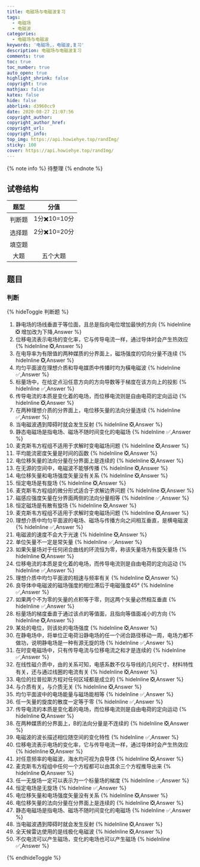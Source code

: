 ```yaml
---
title: 电磁场与电磁波复习
tags:
  - 电磁场
  - 电磁波
categories:
  - 电磁场与电磁波
keywords: '电磁场,，电磁波,复习'
description: 电磁场与电磁波复习
comments: true
toc: true
toc_number: true
auto_open: true
highlight_shrink: false
copyright: true
mathjax: false
katex: false
hide: false
abbrlink: d3960cc9
date: 2020-08-27 21:07:56
copyright_author:
copyright_author_href:
copyright_url:
copyright_info:
top_img: https://api.howiehye.top/randImg/
sticky: 100
cover: https://api.howiehye.top/randImg/
---
```


{% note info %}
待整理
{% endnote %}

## 试卷结构

| 题型       | 分值 |
| :----------: | :----: |
| 判断题     |   1分✖️10=10分   |
| 选择题 |   2分✖️10=20分   |
| 填空题     |      |
| 大题  | 五个大题  |


## 题目

### 判断

{% hideToggle 判断题 %}

1. 静电场的场线垂直于等位面，且总是指向电位增加最快的方向 {% hideInline ❎ 增加改为下降,Answer %}
2. 位移电流表示电场的变化率，它与传导电流一样，通过导体时会产生热效应 {% hideInline ❎,Answer %}
3. 在电导率为有限值的两种媒质的分界面上，磁场强度的切向分量不连续 {% hideInline ❎,Answer %}
4. 均匀平面波在理想介质和导电媒质中传播时均为橫电磁波 {% hideInline ✅,Answer %}
5. 标量场中，在给定点沿任意方向的方向导数等于梯度在该方向上的投影 {% hideInline ✅,Answer %}
6. 传导电流的本质是变化着的电场，而位移电流则是自由电荷的定向运动 {% hideInline ❎,Answer %}
7. 在两种理想介质的分界面上，电位移矢量的法向分量连续 {% hideInline ✅,Answer %}
8. 当电磁波遇到障碍时就会发生反射 {% hideInline ❎,Answer %}
9. 静态电磁场是指电场、磁场不随时间变化的电磁场 {% hideInline ✅,Answer %}
10. 麦克斯韦方程组不适用于求解时变电磁场问题  {% hideInline ❎,Answer %}
11. 平均能流密度矢量是时间的函数  {% hideInline ❎,Answer %}
12. 电位移矢量的法向分量在分界面上是连续的  {% hideInline ❎,Answer %}
13. 在无源的空间中，电磁波不能够传播  {% hideInline ❎,Answer %}
14. 电位移矢量和电场强度矢量没有关系  {% hideInline ❎,Answer %}
15. 恒定电场是有旋场  {% hideInline ❎,Answer %}
16. 麦克斯韦方程组的微分形式适合于求解边界问题  {% hideInline ❎,Answer %}
17. 磁感应强度矢量在分界面两侧的法向分量相等 {% hideInline ✅,Answer %}
18. 恒定磁场是有散有旋场  {% hideInline ❎,Answer %}
19. 麦克斯韦方程组不适用于求解时变电磁场问题  {% hideInline ❎,Answer %}
20. 理想介质中均匀平面波的电场、磁场与传播方向之间相互垂直，是横电磁波 {% hideInline ✅,Answer %}
21. 电磁波的速度不会大于光速  {% hideInline ❎,Answer %}
22. 单位矢量不一定是常矢量 {% hideInline ✅,Answer %}
23. 如果矢量场对于任何闭合曲线的环流恒为零，称该矢量场为有旋矢量场  {% hideInline ❎,Answer %}
24. 位移电流的本质是变化着的电场，而传导电流则是自由电荷的定向运动 {% hideInline ✅,Answer %}
25. 理想介质中均匀平面波的相速与频率有关  {% hideInline ❎,Answer %}
26. 良导体中电磁波的磁场强度的相位滞后于电磁强度45° {% hideInline ✅,Answer %}
27. 如果两个不为零的矢量的点积等于零，则这两个矢量必然相互垂直 {% hideInline ✅,Answer %}
28. 标量场的梯度垂直于通过该点的等值面，且指向等值面减小的方向  {% hideInline ❎,Answer %}
29. 某处的电位，则该处的电场强度  {% hideInline ❎,Answer %}
30. 在静电场中，将单位正电荷沿静电场的任一个闭合路径移动一周，电场力都不做功，说明静电场是一种有源无旋的场 {% hideInline ✅,Answer %}
31. 在时变电磁场中，只有传导电流与位移电流之和才是连续的 {% hideInline ✅,Answer %}
32. 在线性磁介质中，由的关系可知，电感系数不仅与导线的几何尺寸、材料特性有关，还与通过线圈的电流有关  {% hideInline ❎,Answer %}
33. 电位的拉普拉斯方程对任何区域都是成立的  {% hideInline ❎,Answer %}
34. 与介质有关，与介质无关  {% hideInline ❎,Answer %}
35. 均匀平面波中的电场能量与磁场能相等 {% hideInline ✅,Answer %}
36. 任一矢量的旋度的散度一定等于零 {% hideInline ✅,Answer %}
37. 传导电流的本质是变化着的电场，而位移电流则是自由电荷的定向运动  {% hideInline ❎,Answer %}
38. 在两种媒质的分界面上，B的法向分量是不连续的 {% hideInline ❎,Answer %}
39. 电磁波的波长描述相位随空间的变化特性 {% hideInline ✅,Answer %}
40. 位移电流表示电场的变化率，它与传导电流一样，通过导体时会产生热效应  {% hideInline ❎,Answer %}
41. 对任意频率的电磁波，海水均可视为良导体  {% hideInline ❎,Answer %}
42. 麦克斯韦方程组中任何一个方程都可以由其余三个方程推导出来  {% hideInline ❎,Answer %}
43. 任一无旋场一定可以表示为一个标量场的梯度 {% hideInline ✅,Answer %}
44. 恒定电场是无旋场 {% hideInline ✅,Answer %}
45. 电位移矢量和电场强度矢量没有关系  {% hideInline ❎,Answer %}
46. 电位移矢量的法向分量在分界面上是连续的  {% hideInline ❎,Answer %}
47. 静态电磁场是指电场、磁场不随时间变化的电磁场 {% hideInline ✅,Answer %}
48. 当电磁波遇到障碍时就会发生反射  {% hideInline ❎,Answer %}
49. 全天候雷达使用的是线极化电磁波  {% hideInline ❎,Answer %}
50. 不仅电流可以产生磁场，变化的电场也可以产生磁场 {% hideInline ✅,Answer %}

{% endhideToggle %}